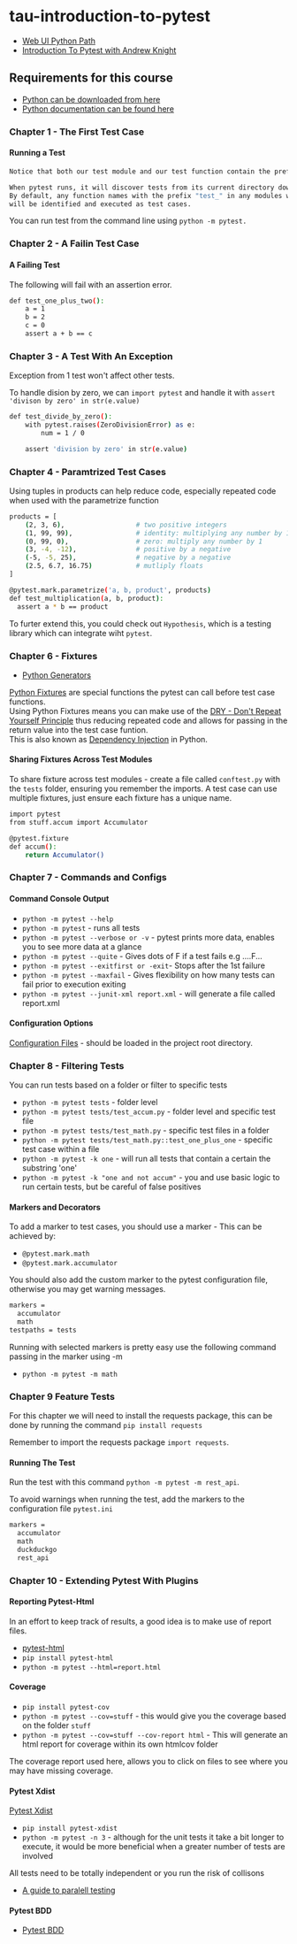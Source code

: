 # tau-introduction-to-pytest

- [Web UI Python Path](https://testautomationu.applitools.com/learningpaths.html?id=web-ui-python-path)  
- [Introduction To Pytest with Andrew Knight](https://testautomationu.applitools.com/pytest-tutorial/)

## Requirements for this course

- [Python can be downloaded from here](https://www.python.org/downloads/)
- [Python documentation can be found here](https://docs.pytest.org/en/stable/)

### Chapter 1 - The First Test Case

#### Running a Test

```bash
Notice that both our test module and our test function contain the prefix "test_". 

When pytest runs, it will discover tests from its current directory down. 
By default, any function names with the prefix "test_" in any modules with the prefix "test_" 
will be identified and executed as test cases.
```

You can run test from the command line using `python -m pytest.`

### Chapter 2 - A Failin Test Case

#### A Failing Test

The following will fail with an assertion error.

```bash
def test_one_plus_two():
    a = 1
    b = 2
    c = 0
    assert a + b == c
```

### Chapter 3 - A Test With An Exception

Exception from 1 test won't affect other tests.

To handle dision by zero, we can `import pytest` and handle it with `assert 'divison by zero' in str(e.value)`

```bash
def test_divide_by_zero():
    with pytest.raises(ZeroDivisionError) as e:
        num = 1 / 0

    assert 'division by zero' in str(e.value)
```

### Chapter 4 - Paramtrized Test Cases

Using tuples in products can help reduce code, especially repeated code when used with the parametrize function

```bash
products = [
    (2, 3, 6),                  # two positive integers
    (1, 99, 99),                # identity: multiplying any number by 1
    (0, 99, 0),                 # zero: multiply any number by 1
    (3, -4, -12),               # positive by a negative
    (-5, -5, 25),               # negative by a negative
    (2.5, 6.7, 16.75)           # mutliply floats
]

@pytest.mark.parametrize('a, b, product', products)
def test_multiplication(a, b, product):
  assert a * b == product
```

To furter extend this, you could check out `Hypothesis`, which is a testing library which can integrate wiht `pytest`.

### Chapter 6 - Fixtures

- [Python Generators](https://realpython.com/introduction-to-python-generators/)

[Python Fixtures](https://docs.pytest.org/en/stable/fixture.html) are special functions the pytest can call before test case functions.  
Using Python Fixtures means you can make use of the [DRY - Don't Repeat Yourself Principle](https://en.wikipedia.org/wiki/Don%27t_repeat_yourself) thus reducing repeated code and allows for passing in the return value into the test case funtion.  
This is also known as [Dependency Injection](https://en.wikipedia.org/wiki/Dependency_injection) in Python.

#### Sharing Fixtures Across Test Modules

To share fixture across test modules - create a file called `conftest.py` with the `tests` folder, ensuring you remember the imports.
A test case can use multiple fixtures, just ensure each fixture has a unique name.

```bash
import pytest
from stuff.accum import Accumulator

@pytest.fixture
def accum():
    return Accumulator()
```

### Chapter 7 - Commands and Configs

#### Command Console Output

- `python -m pytest --help`
- `python -m pytest` - runs all tests
- `python -m pytest --verbose or -v` - pytest prints more data, enables you to see more data at a glance
- `python -m pytest --quite` - Gives dots of F if a test fails e.g ....F...
- `python -m pytest --exitfirst or -exit`- Stops after the 1st failure
- `python -m pytest --maxfail` - Gives flexibility on how many tests can fail prior to execution exiting
- `python -m pytest --junit-xml report.xml` - will generate a file called report.xml

#### Configuration Options

[Configuration Files](https://docs.pytest.org/en/latest/customize.html) - should be loaded in the project root directory.

### Chapter 8 - Filtering Tests

You can run tests based on a folder or filter to specific tests

- `python -m pytest tests` - folder level
- `python -m pytest tests/test_accum.py` - folder level and specific test file
- `python -m pytest tests/test_math.py` - specific test files in a folder
- `python -m pytest tests/test_math.py::test_one_plus_one` - specific test case within a file
- `python -m pytest -k one` - will run all tests that contain a certain the substring 'one'
- `python -m pytest -k "one and not accum"` - you and use basic logic to run certain tests, but be careful of false positives

#### Markers and Decorators

To add a marker to test cases, you should use a marker - This can be achieved by:

- `@pytest.mark.math`
- `@pytest.mark.accumulator`

You should also add the custom marker to the pytest configuration file, otherwise you may get warning messages.

```bash
markers =
  accumulator
  math
testpaths = tests
```

Running with selected markers is pretty easy use the following command passing in the marker using -m

- `python -m pytest -m math`

### Chapter 9 Feature Tests

For this chapter we will need to install the requests package, this can be done by running the command
`pip install requests`

Remember to import the requests package `import requests`.  

#### Running The Test

Run the test with this command `python -m pytest -m rest_api`. 

To avoid warnings when running the test, add the markers to the configuration file `pytest.ini`

```bash
markers =
  accumulator
  math
  duckduckgo
  rest_api
```

### Chapter 10 - Extending Pytest With Plugins

#### Reporting Pytest-Html

In an effort to keep track of results, a good idea is to make use of report files.

- [pytest-html](https://github.com/pytest-dev/pytest-html)
- `pip install pytest-html`
- `python -m pytest --html=report.html`

#### Coverage

- `pip install pytest-cov`
- `python -m pytest --cov=stuff` - this would give you the coverage based on the folder `stuff`
- `python -m pytest --cov=stuff --cov-report html` - This will generate an html report for coverage within its own htmlcov folder

The coverage report used here, allows you to click on  files to see where you may have missing coverage.

#### Pytest Xdist

[Pytest Xdist](https://pypi.org/project/pytest-xdist/)

- `pip install pytest-xdist`
- `python -m pytest -n 3` - although for the unit tests it take a bit longer to execute, it would be more beneficial when a greater number of tests are involved

All tests need to be totally independent or you run the risk of collisons

- [A guide to paralell testing](https://automationpanda.com/2018/01/21/to-infinity-and-beyond-a-guide-to-parallel-testing/)

#### Pytest BDD

- [Pytest BDD](https://pypi.org/project/pytest-bdd/)